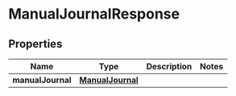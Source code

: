

# ManualJournalResponse


## Properties

| Name | Type | Description | Notes |
|------------ | ------------- | ------------- | -------------|
|**manualJournal** | [**ManualJournal**](ManualJournal.md) |  |  |



